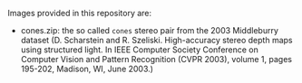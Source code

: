 Images provided in this repository are:
- cones.zip: the so called `cones` stereo pair from the 2003 Middleburry dataset
(D. Scharstein and R. Szeliski. High-accuracy stereo depth maps using structured light.
In IEEE Computer Society Conference on Computer Vision and Pattern Recognition (CVPR 2003),
volume 1, pages 195-202, Madison, WI, June 2003.)
